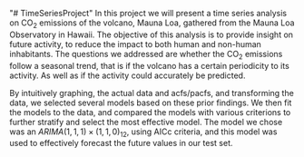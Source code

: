 "# TimeSeriesProject" 
In this project we will present a time series analysis on CO$_2$  emissions of the volcano, Mauna Loa, gathered from the Mauna Loa Observatory in Hawaii. The objective of this analysis is to provide insight on future activity, to reduce the impact to both human and non-human inhabitants. The questions we addressed are whether the CO$_2$  emissions follow a seasonal trend, that is if the volcano has a certain periodicity to its activity. As well as if the activity could accurately be predicted. 

By intuitively graphing, the actual data and acfs/pacfs, and transforming the data, we selected several models based on these prior findings. We then fit the models to the data, and compared the models with various criterions to further stratify and select the most effective model. The model we chose was an $ARIMA(1,1,1)\times(1,1,0)_{12}$, using AICc criteria, and this model was used to effectively forecast the future values in our test set.